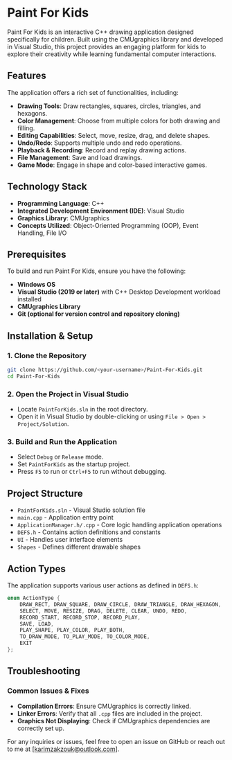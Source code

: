 # Paint For Kids

Paint For Kids is an interactive C++ drawing application designed specifically for children. Built using the CMUgraphics library and developed in Visual Studio, this project provides an engaging platform for kids to explore their creativity while learning fundamental computer interactions.

## Features
The application offers a rich set of functionalities, including:
- **Drawing Tools**: Draw rectangles, squares, circles, triangles, and hexagons.
- **Color Management**: Choose from multiple colors for both drawing and filling.
- **Editing Capabilities**: Select, move, resize, drag, and delete shapes.
- **Undo/Redo**: Supports multiple undo and redo operations.
- **Playback & Recording**: Record and replay drawing actions.
- **File Management**: Save and load drawings.
- **Game Mode**: Engage in shape and color-based interactive games.

## Technology Stack
- **Programming Language**: C++
- **Integrated Development Environment (IDE)**: Visual Studio
- **Graphics Library**: CMUgraphics
- **Concepts Utilized**: Object-Oriented Programming (OOP), Event Handling, File I/O

## Prerequisites
To build and run Paint For Kids, ensure you have the following:
- **Windows OS**
- **Visual Studio (2019 or later)** with C++ Desktop Development workload installed
- **CMUgraphics Library**
- **Git (optional for version control and repository cloning)**

## Installation & Setup
### 1. Clone the Repository
```sh
git clone https://github.com/<your-username>/Paint-For-Kids.git
cd Paint-For-Kids
```

### 2. Open the Project in Visual Studio
- Locate `PaintForKids.sln` in the root directory.
- Open it in Visual Studio by double-clicking or using `File > Open > Project/Solution`.

### 3. Build and Run the Application
- Select `Debug` or `Release` mode.
- Set `PaintForKids` as the startup project.
- Press `F5` to run or `Ctrl+F5` to run without debugging.

## Project Structure
- `PaintForKids.sln` - Visual Studio solution file
- `main.cpp` - Application entry point
- `ApplicationManager.h/.cpp` - Core logic handling application operations
- `DEFS.h` - Contains action definitions and constants
- `UI` - Handles user interface elements
- `Shapes` - Defines different drawable shapes

## Action Types
The application supports various user actions as defined in `DEFS.h`:
```cpp
enum ActionType {
    DRAW_RECT, DRAW_SQUARE, DRAW_CIRCLE, DRAW_TRIANGLE, DRAW_HEXAGON,
    SELECT, MOVE, RESIZE, DRAG, DELETE, CLEAR, UNDO, REDO,
    RECORD_START, RECORD_STOP, RECORD_PLAY,
    SAVE, LOAD,
    PLAY_SHAPE, PLAY_COLOR, PLAY_BOTH,
    TO_DRAW_MODE, TO_PLAY_MODE, TO_COLOR_MODE,
    EXIT
};
```

## Troubleshooting
### Common Issues & Fixes
- **Compilation Errors**: Ensure CMUgraphics is correctly linked.
- **Linker Errors**: Verify that all `.cpp` files are included in the project.
- **Graphics Not Displaying**: Check if CMUgraphics dependencies are correctly set up.

For any inquiries or issues, feel free to open an issue on GitHub or reach out to me at [karimzakzouk@outlook.com].



